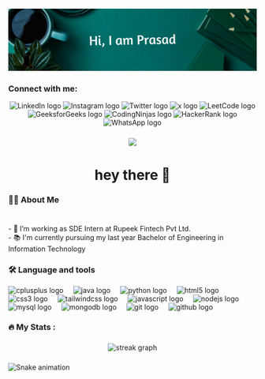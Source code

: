 ![Header image](https://github.com/Prasad-264/Prasad-264/blob/main/prasad_github_banner.png)

### 

<h3 align="left">Connect with me:</h3>
<p align="left"> </p>

<div align="center">
  <img src="https://img.shields.io/static/v1?message=LinkedIn&logo=linkedin&label=&color=0077B5&logoColor=white&labelColor=&style=for-the-badge" height="25" alt="LinkedIn logo" />
  <img src="https://img.shields.io/static/v1?message=Instagram&logo=instagram&label=&color=E4405F&logoColor=white&labelColor=&style=for-the-badge" height="25" alt="Instagram logo" />
  <img src="https://img.shields.io/static/v1?message=Twitter&logo=twitter&label=&color=1DA1F2&logoColor=white&labelColor=&style=for-the-badge" height="25" alt="Twitter logo" />
  <img src="https://img.shields.io/static/v1?message=x&logo=&label=&color=000000&logoColor=white&labelColor=&style=for-the-badge" height="25" alt="x logo" />
  <img src="https://img.shields.io/static/v1?message=LeetCode&logo=leetCode&label=&color=FFA116&logoColor=white&labelColor=&style=for-the-badge" height="25" alt="LeetCode logo" />
  <img src="https://img.shields.io/static/v1?message=GeeksforGeeks&logo=geeksforGeeks&label=&color=0D96F6&logoColor=white&labelColor=&style=for-the-badge" height="25" alt="GeeksforGeeks logo" />
  <img src="https://img.shields.io/static/v1?message=CodingNinjas&logo=codingNinjas&label=&color=4DB6AC&logoColor=white&labelColor=&style=for-the-badge" height="25" alt="CodingNinjas logo" />
  <img src="https://img.shields.io/static/v1?message=HackerRank&logo=hackerRank&label=&color=2EC866&logoColor=white&labelColor=&style=for-the-badge" height="25" alt="HackerRank logo" />
  <img src="https://img.shields.io/static/v1?message=WhatsApp&logo=whatsApp&label=&color=25D366&logoColor=white&labelColor=&style=for-the-badge" height="25" alt="WhatsApp logo" />
</div>

###

<div align="center">
  <img src="https://visitor-badge.laobi.icu/badge?page_id=Prasad-264.Prasad-264&"  />
</div>

###

<h1 align="center">hey there 👋</h1>

###

<h3 align="left">👩‍💻  About Me</h3>

###

<p align="left"><br>- 🔭 I’m working as SDE Intern at Rupeek Fintech Pvt Ltd.<br>- 📚 I'm currently pursuing my last year Bachelor of Engineering in Information Technology </p>

###

<h3 align="left">🛠 Language and tools</h3>

<div align="left">
  <img src="https://cdn.jsdelivr.net/gh/devicons/devicon/icons/cplusplus/cplusplus-original.svg" height="40" alt="cplusplus logo"  />
  <img width="12" />
  <img src="https://cdn.jsdelivr.net/gh/devicons/devicon/icons/java/java-original.svg" height="40" alt="java logo"  />
  <img width="12" />
  <img src="https://cdn.jsdelivr.net/gh/devicons/devicon/icons/python/python-original.svg" height="40" alt="python logo"  />
  <img width="12" />
  <img src="https://cdn.jsdelivr.net/gh/devicons/devicon/icons/html5/html5-original.svg" height="40" alt="html5 logo"  />
  <img width="12" />
  <img src="https://cdn.jsdelivr.net/gh/devicons/devicon/icons/css3/css3-original.svg" height="40" alt="css3 logo"  />
  <img width="12" />
  <img src="https://cdn.jsdelivr.net/gh/devicons/devicon/icons/tailwindcss/tailwindcss-original-wordmark.svg" height="40" alt="tailwindcss logo"  />
  <img width="12" />
  <img src="https://cdn.jsdelivr.net/gh/devicons/devicon/icons/javascript/javascript-original.svg" height="40" alt="javascript logo"  />
  <img width="12" />
  <img src="https://cdn.jsdelivr.net/gh/devicons/devicon/icons/nodejs/nodejs-original.svg" height="40" alt="nodejs logo"  />
  <img width="12" />
  <img src="https://cdn.jsdelivr.net/gh/devicons/devicon/icons/mysql/mysql-original.svg" height="40" alt="mysql logo"  />
  <img width="12" />
  <img src="https://cdn.jsdelivr.net/gh/devicons/devicon/icons/mongodb/mongodb-original.svg" height="40" alt="mongodb logo"  />
  <img width="12" />
  <img src="https://cdn.jsdelivr.net/gh/devicons/devicon/icons/git/git-original.svg" height="40" alt="git logo"  />
  <img width="12" />
  <img src="https://cdn.jsdelivr.net/gh/devicons/devicon/icons/github/github-original.svg" height="40" alt="github logo"  />
</div>

###

<h3 align="left">🔥   My Stats :</h3>

###

<div align="center">
  <img src="https://streak-stats.demolab.com?user=Prasad-264&locale=en&mode=daily&theme=dark&hide_border=false&border_radius=5&order=3" height="220" alt="streak graph"  />
</div>

###

<img src="https://raw.githubusercontent.com/Prasad-264/Prasad-264/output/snake.svg" alt="Snake animation" />

###
